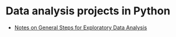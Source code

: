 # Data analysis projects in Python

* [Notes on General Steps for Exploratory Data Analysis](https://github.com/scaceresg/proj-data-analysis/blob/main/data-analysis-steps.ipynb)
